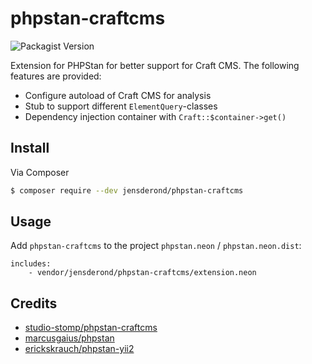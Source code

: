 # phpstan-craftcms

![Packagist Version](https://img.shields.io/packagist/v/jensderond/phpstan-craftcms)

Extension for PHPStan for better support for Craft CMS. The following features are provided:

- Configure autoload of Craft CMS for analysis
- Stub to support different `ElementQuery`-classes
- Dependency injection container with `Craft::$container->get()`

## Install

Via Composer

``` bash
$ composer require --dev jensderond/phpstan-craftcms
```

## Usage

Add `phpstan-craftcms` to the project `phpstan.neon` / `phpstan.neon.dist`:
```neon
includes:
    - vendor/jensderond/phpstan-craftcms/extension.neon
```

## Credits

- [studio-stomp/phpstan-craftcms](https://github.com/studio-stomp/phpstan-craftcms)
- [marcusgaius/phpstan](https://github.com/marcusgaius/phpstan)
- [erickskrauch/phpstan-yii2](https://github.com/erickskrauch/phpstan-yii2)
